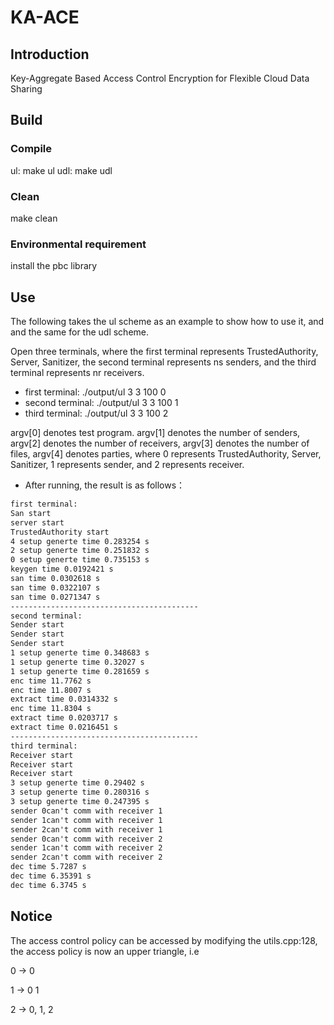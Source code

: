 # KA-ACE

## Introduction
Key-Aggregate Based Access Control Encryption for Flexible Cloud Data Sharing

## Build

### Compile
ul: make ul
udl: make udl
### Clean
make clean
### Environmental requirement
install the pbc library
## Use
The following takes the ul scheme as an example to show how to use it, and and the same for the udl scheme.

Open three terminals, where the first terminal represents TrustedAuthority, Server, Sanitizer, the second terminal represents ns senders, and the third terminal represents nr receivers.
* first terminal: ./output/ul 3 3 100 0
* second terminal: ./output/ul 3 3 100 1
* third terminal: ./output/ul 3 3 100 2

argv[0] denotes test program. argv[1] denotes the number of senders, argv[2] denotes the number of receivers, argv[3] denotes the number of files, argv[4] denotes parties, where 0 represents TrustedAuthority, Server, Sanitizer, 1 represents sender, and 2 represents receiver.

* After running, the result is as follows：

```html
first terminal:
San start 
server start 
TrustedAuthority start 
4 setup generte time 0.283254 s
2 setup generte time 0.251832 s
0 setup generte time 0.735153 s
keygen time 0.0192421 s
san time 0.0302618 s
san time 0.0322107 s
san time 0.0271347 s
------------------------------------------
second terminal:
Sender start 
Sender start 
Sender start 
1 setup generte time 0.348683 s
1 setup generte time 0.32027 s
1 setup generte time 0.281659 s
enc time 11.7762 s
enc time 11.8007 s
extract time 0.0314332 s
enc time 11.8304 s
extract time 0.0203717 s
extract time 0.0216451 s
------------------------------------------
third terminal:
Receiver start 
Receiver start 
Receiver start 
3 setup generte time 0.29402 s
3 setup generte time 0.280316 s
3 setup generte time 0.247395 s
sender 0can't comm with receiver 1
sender 1can't comm with receiver 1
sender 2can't comm with receiver 1
sender 0can't comm with receiver 2
sender 1can't comm with receiver 2
sender 2can't comm with receiver 2
dec time 5.7287 s
dec time 6.35391 s
dec time 6.3745 s

```

## Notice
The access control policy can be accessed by modifying the utils.cpp:128, the access policy is now an upper triangle, i.e

0 -> 0

1 -> 0 1

2 -> 0, 1, 2